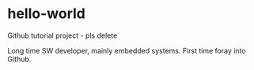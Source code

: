 # hello-world
Github tutorial project - pls delete

Long time SW developer, mainly embedded systems.  First time foray into Github.
